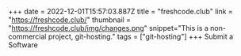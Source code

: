 +++
date = 2022-12-01T15:57:03.887Z
title = "freshcode.club"
link = "https://freshcode.club/"
thumbnail = "https://freshcode.club/img/changes.png"
snippet="This is a non-commercial project, git-hosting."
tags = ["git-hosting"]
+++
Submit a Software
